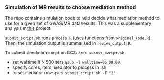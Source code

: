 ### Simulation of MR results to choose mediation method

The repo contains simulation code to help decide what mediation method to use for a given set of GWAS/MR data/results. This was a supplementary analysis in [this](https://github.com/mvab/mendelian-randomization-breast-cancer) project.


`submit_script.sh` runs `process.R` (uses functions from `original_code.R`). Then, the simulation output is summarised in `review_output.R`.

To submit simulation script on BC3: `qsub submit_script.sh` 

 - set walltime if > 500 iters `qsub -l walltime=05:00:00`
 - specify cores, iters, mediator to process in .sh
 - to set mediator row: `qsub submit_script.sh -F "2"` 
